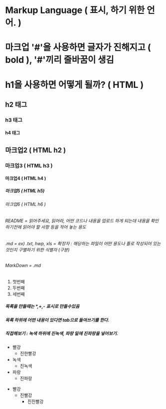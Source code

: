 # Markup Language ( 표시, 하기 위한 언어. )

# 마크업 '#'을 사용하면 글자가 진해지고 ( bold ), '#'끼리 줄바꿈이 생김

<h1> h1을 사용하면 어떻게 될까? ( HTML ) </h1>
<h2> h2 태그 </h2>
<h3> h3 태그 </h3>
<h4> h4 태그 </h4>

## 마크업2 ( HTML h2 )
### 마크업3 ( HTML h3 ) 
#### 마크업4 ( HTML h4 )
##### 마크업5 ( HTML h5)
###### 마크업6 ( HTML h6 ) 


######  README = 읽어주세요, 읽어라, 어떤 코드나 내용을 업로드 하게 되는데 내용을 확인 하기전에 읽어야 할 사항 등을 적어 놓는 용도
######  .md = ex) .txt, hwp, xls = 확장자 : 해당하는 파일이 어떤 용도나 틀로 작성되어 있는 것인지 구별하기 위한 식별자 (구분)
######  MarkDown = .md 

1. 첫번째
2. 두번째
3. 세번째

##### 목록을 만들때는 *,+,- 표시로 만들수있음
##### 목록 하위에 어떤 내용이 있다면 tab으로 들여쓰기를 한다.
##### 직접해보기 : 녹색 하위에 진녹색, 파랑 밑에 진파랑을 넣어보기.

* 빨강
  * 진한빨강   
* 녹색
  * 진녹색 
* 파랑
  * 진파랑

+ 빨강
  + 진빨강
    + 진진빨강    


